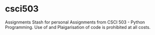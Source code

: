 # csci503
Assignments  Stash for personal Assignments from CSCI 503 - Python Programming. 
Use of and Plaigarisation of code is prohibited at all costs.
